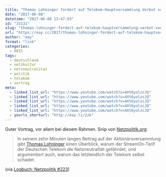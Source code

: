 ```yaml
---
title: "Thomas Lohninger fordert auf Telekom-Hauptversammlung Verbot von \"StreamOn\""
date: "2017-06-08"
datetime: "2017-06-08 13:47:03"
id: "33131"
slug: "thomas-lohninger-fordert-auf-telekom-hauptversammlung-verbot-von-streamon"
url: "https://eay.cc/2017/thomas-lohninger-fordert-auf-telekom-hauptversammlung-verbot-von-streamon/"
author: "eay"
format: "link"
categories:
  - 0815
tags:
  - deutschland
  - netzkultur
  - netzneutralitat
  - politik
  - telekom
  - vortrag
meta:
  - linked_list_url: "https://www.youtube.com/watch?v=4Xt6yolzcJQ"
  - linked_list_url: "https://www.youtube.com/watch?v=4Xt6yolzcJQ"
  - linked_list_url: "https://www.youtube.com/watch?v=4Xt6yolzcJQ"
  - linked_list_url: "https://www.youtube.com/watch?v=4Xt6yolzcJQ"
  - linked_list_url: "https://www.youtube.com/watch?v=4Xt6yolzcJQ"
  - yourls_shorturl: "http://eay.li/2zk"
---
```


Guter Vortrag, vor allem bei diesem Rahmen. Snip von [Netzpolitik.org](https://netzpolitik.org/2017/bei-der-telekom-hauptversammlung-die-netzneutralitaet-verteidigen/):

> In seinem zehn Minuten langen Beitrag auf der Aktionärsversammlung gibt [Thomas Lohninger](http://socialhack.eu/) einen Überblick, warum der StreamOn-Tarif der Deutschen Telekom die Netzneutralität gefährdet, und argumentiert auch, warum das letztendlich der Telekom selbst schadet.

(via [Logbuch: Netzpolitik #223](https://logbuch-netzpolitik.de/lnp223-was-damals-unrecht-war-muss-heute-recht-sein))
